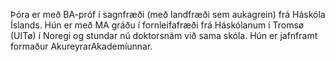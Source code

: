 Þóra er með BA-próf í sagnfræði (með landfræði sem aukagrein) frá Háskóla Íslands. Hún er með MA gráðu í fornleifafræði frá Háskólanum í Tromsø (UITø) í Noregi og stundar nú doktorsnám við sama skóla. Hún er jafnframt formaður AkureyrarAkademíunnar.
